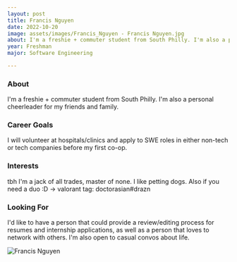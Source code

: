 ```yaml
---
layout: post
title: Francis Nguyen 
date: 2022-10-20
image: assets/images/Francis_Nguyen - Francis Nguyen.jpg
about: I'm a freshie + commuter student from South Philly. I'm also a personal cheerleader for my friends and family.
year: Freshman
major: Software Engineering

---
```


### About

I'm a freshie + commuter student from South Philly. I'm also a personal cheerleader for my friends and family.

### Career Goals

I will volunteer at hospitals/clinics and apply to SWE roles in either non-tech or tech companies before my first co-op.

### Interests

tbh I'm a jack of all trades, master of none. I like petting dogs. Also if you need a duo :D -> valorant tag: doctorasian#drazn

### Looking For

I'd like to have a person that could provide a review/editing process for resumes and internship applications, as well as a person that loves to network with others. I'm also open to casual convos about life.

<div class="text-center my-5">
    <img src="https://sase-drexel.github.io/mentorship-2022/assets/images/Francis_Nguyen - Francis Nguyen.jpg" alt="Francis Nguyen" class="rounded post-img" />
</div>
